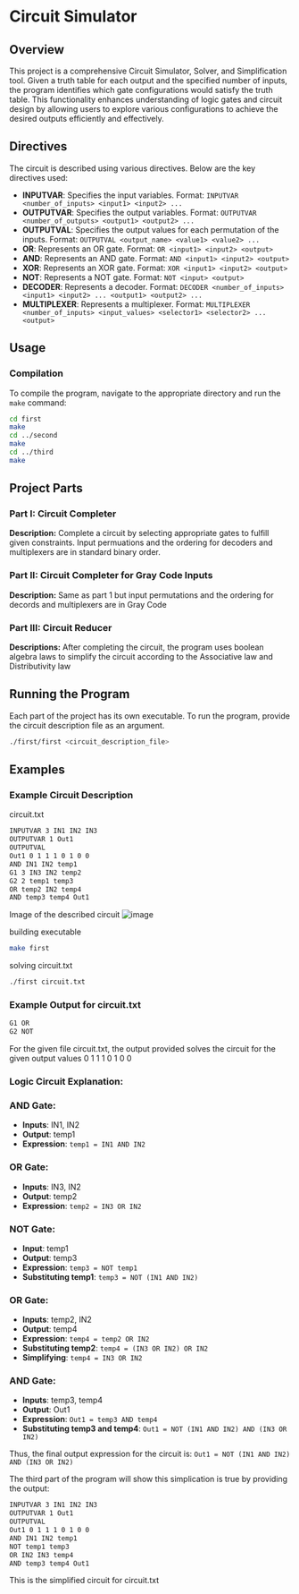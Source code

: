 # Circuit Simulator

## Overview
This project is a comprehensive Circuit Simulator, Solver, and Simplification tool. Given a truth table for each output and the specified number of inputs, the program identifies which gate configurations would satisfy the truth table. This functionality enhances understanding of logic gates and circuit design by allowing users to explore various configurations to achieve the desired outputs efficiently and effectively.

## Directives
The circuit is described using various directives. Below are the key directives used:

- **INPUTVAR**: Specifies the input variables. Format: `INPUTVAR <number_of_inputs> <input1> <input2> ...`
- **OUTPUTVAR**: Specifies the output variables. Format: `OUTPUTVAR <number_of_outputs> <output1> <output2> ...`
- **OUTPUTVAL**: Specifies the output values for each permutation of the inputs. Format: `OUTPUTVAL <output_name> <value1> <value2> ...`
- **OR**: Represents an OR gate. Format: `OR <input1> <input2> <output>`
- **AND**: Represents an AND gate. Format: `AND <input1> <input2> <output>`
- **XOR**: Represents an XOR gate. Format: `XOR <input1> <input2> <output>`
- **NOT**: Represents a NOT gate. Format: `NOT <input> <output>`
- **DECODER**: Represents a decoder. Format: `DECODER <number_of_inputs> <input1> <input2> ... <output1> <output2> ...`
- **MULTIPLEXER**: Represents a multiplexer. Format: `MULTIPLEXER <number_of_inputs> <input_values> <selector1> <selector2> ... <output>`

## Usage

### Compilation
To compile the program, navigate to the appropriate directory and run the `make` command:
```bash
cd first
make
cd ../second
make
cd ../third
make
```

## Project Parts

### Part I: Circuit Completer
**Description:** Complete a circuit by selecting appropriate gates to fulfill given constraints. Input permuations and the ordering for decoders and multiplexers are in standard binary order.

### Part II: Circuit Completer for Gray Code Inputs
**Description:** Same as part 1 but input permutations and the ordering for decords and multiplexers are in Gray Code

### Part III: Circuit Reducer
**Descriptions:** After completing the circuit, the program uses boolean algebra laws to simplify the circuit according to the Associative law and Distributivity law

## Running the Program
Each part of the project has its own executable. To run the program, provide the circuit description file as an argument.
```bash
./first/first <circuit_description_file>
```

## Examples

### Example Circuit Description
circuit.txt
```bash
INPUTVAR 3 IN1 IN2 IN3
OUTPUTVAR 1 Out1
OUTPUTVAL
Out1 0 1 1 1 0 1 0 0
AND IN1 IN2 temp1
G1 3 IN3 IN2 temp2
G2 2 temp1 temp3
OR temp2 IN2 temp4
AND temp3 temp4 Out1
```
Image of the described circuit
![image](https://github.com/framarqu001/Circuit-Solver-Simulator/assets/119390184/aa82d452-9545-4e90-96e7-4fc269cf0e8f)

building executable
```bash 
make first
```

solving circuit.txt
```bash
./first circuit.txt
```

### Example Output for circuit.txt
```bash
G1 OR
G2 NOT
```

For the given file circuit.txt, the output provided solves the circuit for the given output values 0 1 1 1 0 1 0 0

### Logic Circuit Explanation:

### AND Gate:
- **Inputs**: IN1, IN2
- **Output**: temp1
- **Expression**: 
  `temp1 = IN1 AND IN2`

### OR Gate:
- **Inputs**: IN3, IN2
- **Output**: temp2
- **Expression**: 
  `temp2 = IN3 OR IN2`

### NOT Gate:
- **Input**: temp1
- **Output**: temp3
- **Expression**: 
  `temp3 = NOT temp1`
- **Substituting temp1**: 
  `temp3 = NOT (IN1 AND IN2)`

### OR Gate:
- **Inputs**: temp2, IN2
- **Output**: temp4
- **Expression**: 
  `temp4 = temp2 OR IN2`
- **Substituting temp2**: 
  `temp4 = (IN3 OR IN2) OR IN2`
- **Simplifying**: 
  `temp4 = IN3 OR IN2`

### AND Gate:
- **Inputs**: temp3, temp4
- **Output**: Out1
- **Expression**: 
  `Out1 = temp3 AND temp4`
- **Substituting temp3 and temp4**: 
  `Out1 = NOT (IN1 AND IN2) AND (IN3 OR IN2)`

Thus, the final output expression for the circuit is:
`Out1 = NOT (IN1 AND IN2) AND (IN3 OR IN2)`

The third part of the program will show this simplication is true by providing the output:

```bash
INPUTVAR 3 IN1 IN2 IN3
OUTPUTVAR 1 Out1
OUTPUTVAL
Out1 0 1 1 1 0 1 0 0
AND IN1 IN2 temp1
NOT temp1 temp3
OR IN2 IN3 temp4
AND temp3 temp4 Out1
```
This is the simplified circuit for circuit.txt





